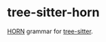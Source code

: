 # tree-sitter-horn

[HORN](https://github.com/giannosch/horn) grammar for [tree-sitter](https://github.com/tree-sitter/tree-sitter).